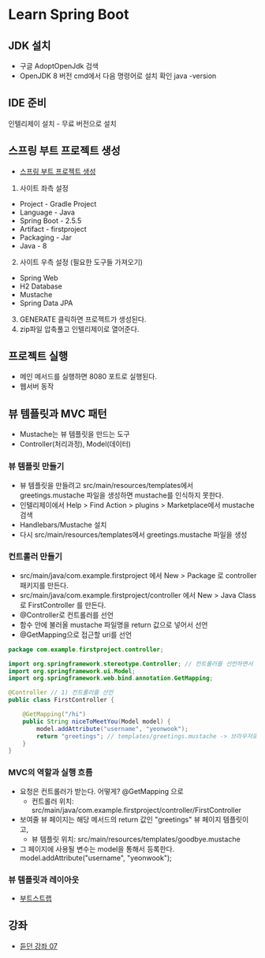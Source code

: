 # Learn Spring Boot

## JDK 설치

- 구글 AdoptOpenJdk 검색
- OpenJDK 8 버전
  cmd에서 다음 명령어로 설치 확인 java -version

## IDE 준비

인텔리제이 설치 - 무료 버전으로 설치

## 스프링 부트 프로젝트 생성

- [스프링 부트 프로젝트 생성](start.spring.io)

1. 사이트 좌측 설정

- Project - Gradle Project
- Language - Java
- Spring Boot - 2.5.5
- Artifact - firstproject
- Packaging - Jar
- Java - 8

2. 사이트 우측 설정 (필요한 도구들 가져오기)

- Spring Web
- H2 Database
- Mustache
- Spring Data JPA

3. GENERATE 클릭하면 프로젝트가 생성된다.
4. zip파일 압축풀고 인텔리제이로 열어준다.

## 프로젝트 실행

- 메인 메서드를 실행하면 8080 포트로 실행된다.
- 웹서버 동작

## 뷰 템플릿과 MVC 패턴

- Mustache는 뷰 템플릿을 만드는 도구
- Controller(처리과정), Model(데이터)

### 뷰 템플릿 만들기

- 뷰 템플릿을 만들려고 src/main/resources/templates에서 greetings.mustache 파일을 생성하면 mustache를 인식하지 못한다.
- 인텔리제이에서 Help > Find Action > plugins > Marketplace에서 mustache 검색
- Handlebars/Mustache 설치
- 다시 src/main/resources/templates에서 greetings.mustache 파일을 생성

### 컨트롤러 만들기

- src/main/java/com.example.firstproject 에서 New > Package 로 controller 패키지를 만든다.
- src/main/java/com.example.firstproject/controller 에서 New > Java Class 로 FirstController 를 만든다.
- @Controller로 컨트롤러를 선언
- 함수 안에 불러올 mustache 파일명을 return 값으로 넣어서 선언
- @GetMapping으로 접근할 uri를 선언

```Java
package com.example.firstproject.controller;

import org.springframework.stereotype.Controller; // 컨트롤러를 선언하면서 자동으로 생성
import org.springframework.ui.Model;
import org.springframework.web.bind.annotation.GetMapping;

@Controller // 1) 컨트롤러를 선언
public class FirstController {

    @GetMapping("/hi")
    public String niceToMeetYou(Model model) {
        model.addAttribute("username", "yeonwook");
        return "greetings"; // templates/greetings.mustache -> 브라우저로 전송!
    }
}
```

### MVC의 역할과 실행 흐름

- 요청은 컨트롤러가 받는다. 어떻게? @GetMapping 으로
  - 컨트롤러 위치: src/main/java/com.example.firstproject/controller/FirstController
- 보여줄 뷰 페이지는 해당 메서드의 return 값인 "greetings" 뷰 페이지 템플릿이고,
  - 뷰 템플릿 위치: src/main/resources/templates/goodbye.mustache
- 그 페이지에 사용될 변수는 model을 통해서 등록한다. model.addAttribute("username", "yeonwook");

### 뷰 템플릿과 레이아웃

- [부트스트랩](https://getbootstrap.com)

## 강좌

- [듣던 강좌 07](https://www.youtube.com/watch?v=rzjudEZ8bt0&list=PLyebPLlVYXCiYdYaWRKgCqvnCFrLEANXt&index=7)
